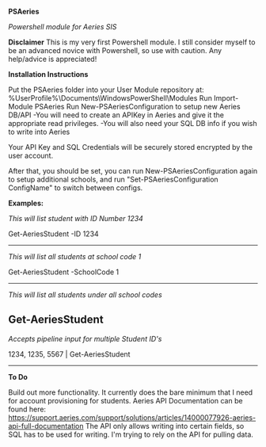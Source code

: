 **PSAeries**

*Powershell module for Aeries SIS*

**Disclaimer**
This is my very first Powershell module. I still consider myself to be an advanced novice with Powershell, so use with caution. Any help/advice is appreciated!

**Installation Instructions**

Put the PSAeries folder into your User Module repository at: %UserProfile%\Documents\WindowsPowerShell\Modules
Run Import-Module PSAeries
Run New-PSAeriesConfiguration to setup new Aeries DB/API
  -You will need to create an APIKey in Aeries and give it the appropriate read privileges.
  -You will also need your SQL DB info if you wish to write into Aeries

Your API Key and SQL Credentials will be securely stored encrypted by the user account.

After that, you should be set, you can run New-PSAeriesConfiguration again to setup additional schools, and run "Set-PSAeriesConfiguration ConfigName" to switch between configs.

**Examples:**

*This will list student with ID Number 1234*

Get-AeriesStudent -ID 1234

-------------------------------

*This will list all students at school code 1*

Get-AeriesStudent -SchoolCode 1

-------------------------------

*This will list all students under all school codes*

Get-AeriesStudent
-------------------------------

*Accepts pipeline input for multiple Student ID's*

1234, 1235, 5567 | Get-AeriesStudent

-------------------------------

**To Do**

Build out more functionality. It currently does the bare minimum that I need for account provisioning for students.
Aeries API Documentation can be found here: https://support.aeries.com/support/solutions/articles/14000077926-aeries-api-full-documentation
The API only allows writing into certain fields, so SQL has to be used for writing. I'm trying to rely on the API for pulling data.
